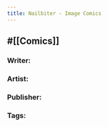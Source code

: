 ```yaml
---
title: Nailbiter - Image Comics
---
```


## #[[Comics]]
### Writer: 

### Artist: 

### Publisher: 

### Tags: 
